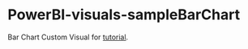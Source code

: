 # PowerBI-visuals-sampleBarChart
Bar Chart Custom Visual for [tutorial](https://github.com/Microsoft/PowerBI-visuals-docs#developing-your-first-powerbi-visual).


